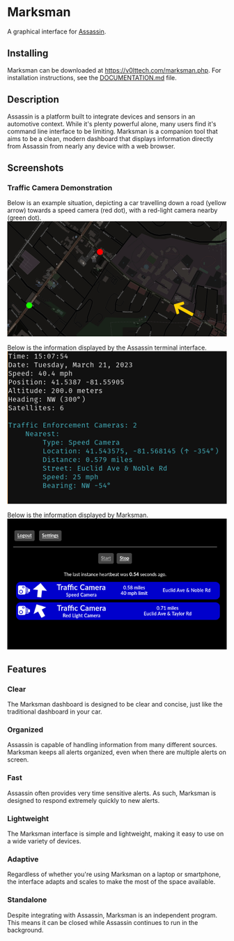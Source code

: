 # Marksman

A graphical interface for [Assassin](https://v0lttech.com/assassin.php).


## Installing

Marksman can be downloaded at <https://v0lttech.com/marksman.php>. For installation instructions, see the [DOCUMENTATION.md](DOCUMENTATION.md) file.


## Description

Assassin is a platform built to integrate devices and sensors in an automotive context. While it's plenty powerful alone, many users find it's command line interface to be limiting. Marksman is a companion tool that aims to be a clean, modern dashboard that displays information directly from Assassin from nearly any device with a web browser.

## Screenshots

### Traffic Camera Demonstration

Below is an example situation, depicting a car travelling down a road (yellow arrow) towards a speed camera (red dot), with a red-light camera nearby (green dot).
![A screenshot of a map, depicting an arrow approaching two marks, indicating traffic cameras.](./screenshots/trafficcamerademo/map.png)

Below is the information displayed by the Assassin terminal interface.
![A color-coded text output, show information related to the speed camera ahead.](./screenshots/trafficcamerademo/assassin.png)

Below is the information displayed by Marksman.
![A graphical interface displaying two alerts for the two enforcement cameras, with directional arrows and other information.](./screenshots/trafficcamerademo/marksman.png)


## Features

### Clear

The Marksman dashboard is designed to be clear and concise, just like the traditional dashboard in your car.

### Organized

Assassin is capable of handling information from many different sources. Marksman keeps all alerts organized, even when there are multiple alerts on screen.

### Fast

Assassin often provides very time sensitive alerts. As such, Marksman is designed to respond extremely quickly to new alerts.

### Lightweight

The Marksman interface is simple and lightweight, making it easy to use on a wide variety of devices.

### Adaptive

Regardless of whether you're using Marksman on a laptop or smartphone, the interface adapts and scales to make the most of the space available.

### Standalone

Despite integrating with Assassin, Marksman is an independent program. This means it can be closed while Assassin continues to run in the background.
